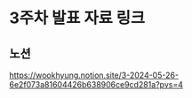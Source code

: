 # 3주차 발표 자료 링크

## 노션

https://wookhyung.notion.site/3-2024-05-26-6e2f073a81604426b638906ce9cd281a?pvs=4
